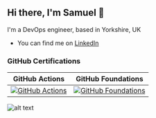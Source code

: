 ## Hi there, I'm Samuel 👋
I'm a DevOps engineer, based in Yorkshire, UK

- You can find me on [LinkedIn](https://www.linkedin.com/in/samuel-roberts-928687267?utm_source=share&utm_campaign=share_via&utm_content=profile&utm_medium=ios_app)

### GitHub Certifications

| GitHub Actions | GitHub Foundations |
|---------------|-------------------------|
| [![GitHub Actions](https://images.credly.com/size/160x160/images/89efc3e7-842b-4790-b09b-9ea5efc71ec3/image.png)](https://www.credly.com/badges/9c26e093-dd3f-455a-aac1-ad94ace864af) | [![GitHub Foundations](https://images.credly.com/size/160x160/images/024d0122-724d-4c5a-bd83-cfe3c4b7a073/image.png)](https://www.credly.com/badges/e1e6197b-762d-44c8-8f9f-c33a74df030e) |


![alt text](https://www.codewars.com/users/samdroberts87/badges/large)

